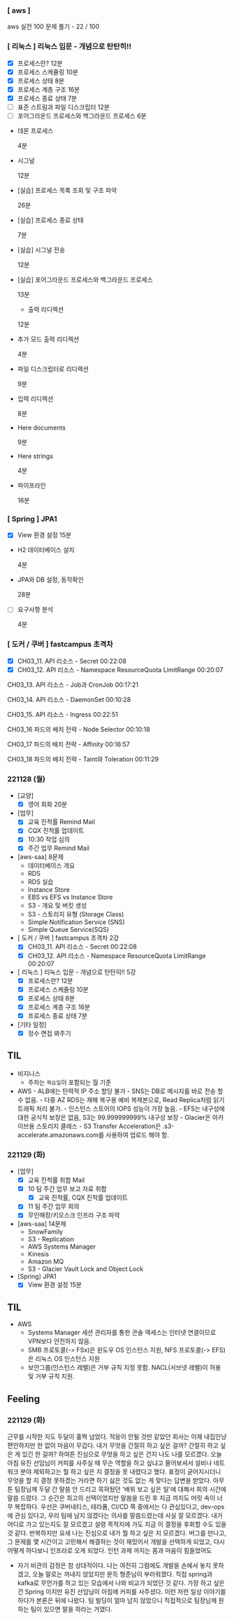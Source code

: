 ### [ aws ] 
aws 실전 100 문제 풀기
	- 22 / 100

### [ 리눅스 ] 리눅스 입문 - 개념으로 탄탄히!!
- [x] 프로세스란? 12분
- [x] 프로세스 스케쥴링 10분
- [x] 프로세스 상태 8분
- [x] 프로세스 계층 구조 16분
- [x] 프로세스 종료 상태 7분
- [ ] 표준 스트림과 파일 디스크립터 12분
- [ ] 포어그라운드 프로세스와 백그라운드 프로세스 6분
    
-   데몬 프로세스
    
    4분
    
-   시그널
    
    12분
    
-   [실습] 프로세스 목록 조회 및 구조 파악
    
    26분
    
-   [실습] 프로세스 종료 상태
    
    7분
    
-   [실습] 시그널 전송
    
    12분
    
-   [실습] 포어그라운드 프로세스와 백그라운드 프로세스
    
    13분
    
    -   출력 리디렉션
    
    12분
    
-   추가 모드 출력 리디렉션
    
    4분
    
-   파일 디스크립터로 리디렉션
    
    9분
    
-   입력 리디렉션
    
    8분
    
-   Here documents
    
    9분
    
-   Here strings
    
    4분
    
-   파이프라인
    
    16분


### [ Spring ] JPA1
- [x] View 환경 설정 15분
    
-   H2 데이터베이스 설치
    
    4분
    
-   JPA와 DB 설정, 동작확인
    
    28분

- [ ] 요구사항 분석

	4분


### [ 도커 / 쿠버 ] fastcampus 초격차

- [x] CH03_11. API 리소스 - Secret 00:22:08
- [x] CH03_12. API 리소스 - Namespace ResourceQuota LimitRange 00:20:07

CH03_13. API 리소스 - Job과 CronJob 00:17:21

CH03_14. API 리소스 - DaemonSet 00:10:28

CH03_15. API 리소스 - Ingress 00:22:51

CH03_16 파드의 배치 전략 - Node Selector 00:10:18

CH03_17 파드의 배치 전략 - Affinity 00:16:57

CH03_18 파드의 배치 전략 - Taint와 Toleration 00:11:29


### 221128 (월)
- [교양]
	- [x] 영어 회화 20분
- [업무]
	- [x] 교육 진척률 Remind Mail
	- [x] CQX 진척률 업데이트
	- [x] 10:30 작업 심의
	- [x] 주간 업무 Remind Mail
- [aws-saa] 8문제
	- 데이터베이스 개요
	- RDS
	- RDS 실습
	- Instance Store
	- EBS vs EFS vs Instance Store
	- S3 - 개요 및 버킷 생성
	- S3 - 스토리지 유형 (Storage Class)
	- Simple Notification Service (SNS)
	- Simple Queue Service(SQS)
- [ 도커 / 쿠버 ] fastcampus 초격차 2강
	- [x] CH03_11. API 리소스 - Secret 00:22:08
	- [x] CH03_12. API 리소스 - Namespace ResourceQuota LimitRange 00:20:07
- [ 리눅스 ] 리눅스 입문 - 개념으로 탄탄히!! 5강
	- [x] 프로세스란? 12분
	- [x] 프로세스 스케쥴링 10분
	- [x] 프로세스 상태 8분
	- [x] 프로세스 계층 구조 16분
	- [x] 프로세스 종료 상태 7분
- [기타 일정]
	- [x] 정수 면접 봐주기

## TIL
- 비지니스
	- 주차는 `목요일`이 포함되는 월 기준
- AWS
		- ALB에는 탄력적 IP 주소 할당 불가
		- SNS는 DB로 메시지를 바로 전송 할 수 없음.
		- 다중 AZ RDS는 재해 복구용 예비 복제본으로, Read Replica처럼 읽기 트래픽 처리 불가.
		- 인스턴스 스토어의 IOPS 성능이 가장 높음.
		- EFS는 내구성에 대한 공식적 보장은 없음, S3는 99.999999999% 내구성 보장
		- Glacier은 아카이브용 스토리지 클래스
		- S3 Transfer Acceleration은 <bucket>.s3-accelerate.amazonaws.com를 사용하여 업로드 해야 함.



### 221129 (화)
- [업무]
	- [x] 교육 진척률 취합 Mail
	- [x] 10 팀 주간 업무 보고 자료 취합
		- [x] 교육 진척률, CQX 진척률 업데이트
	- [x] 11 팀 주간 업무 회의
	- [x] 무인매장/키오스크 인프라 구조 파악
- [aws-saa] 14문제
	- SnowFamily
	- S3 - Replication
	- AWS Systems Manager
	- Kinesis
	- Amazon MQ
	- S3 - Glacier Vault Lock and Object Lock
- [Spring] JPA1
	- [x] View 환경 설정 15분

## TIL
- AWS
	- Systems Manager 세션 관리자를 통한 콘솔 액세스는 인터넷 연결이므로 VPN보다 안전하지 않음.
	- SMB 프로토콜(-> FSx)은 윈도우 OS 인스턴스 지원, NFS 프로토콜(-> EFS)은 리눅스 OS 인스턴스 지원
	- 보안그룹(인스턴스 레벨)은 거부 규칙 지정 못함. NACL(서브넷 레벨)이 허용 및 거부 규칙 지원. 


##










## Feeling
### 221129 (화) 
근무를 시작한 지도 두달이 훌쩍 넘었다. 적응이 안될 것만 같았던 회사는 이제 내집인냥 편안하지만 한 없이 마음이 무겁다. 내가 무엇을 간절히 하고 싶은 걸까? 간절히 하고 싶은 게 있긴 한 걸까? 하여튼 진심으로 무엇을 하고 싶은 건지 나도 나를 모르겠다. 
오늘 아침 유진 선임님이 커피를 사주실 때 무슨 역할을 하고 싶냐고 물어보셔서 설비나 네트워크 분야 제외하고는 뭘 하고 싶은 지 결정을 못 내렸다고 했다. 표정이 굳어지시더니 무엇을 할 지 결정 못하겠는 거라면 하기 싫은 것도 없는 게 맞다는 답변을 받았다. 아무튼 팀장님께 두달 간 말씀 안 드리고 묵혀뒀던 '배워 보고 싶은 일'에 대해서 회의 시간에 말씀 드렸다. 그 순간은 최고의 선택이었지만 말씀을 드린 후 지금 까지도 머릿 속이 너무 복잡하다. 우선은 쿠버네티스, 테라폼, CI/CD 쪽 중에서는 다 관심있다고, dev-ops에 관심 있다고, 우리 팀에 남지 않겠다는 의사를 말씀드렸는데 사실 잘 모르겠다. 내가 어디로 가고 있는지도 잘 모르겠고 설령 목적지에 가도 지금 이 결정을 후회할 수도 있을 것 같다. 반복하지만 요새 나는 진심으로 내가 뭘 하고 싶은 지 모르겠다.
버그를 만나고, 그 문제를 몇 시간이고 고민해서 해결하는 것이 재밌어서 개발을 선택하게 되었고, 다시 어떻게 하다보니 인프라로 오게 되었다. 인턴 과제 까지는 몸과 마음이 힘들었어도  

- 자기 비관의 감정은 참 상대적이다. 나는 여전히 그럼에도 개발을 손에서 놓지 못하겠고, 오늘 말로는 꺼내지 않았지만 문득 형준님이 부러워졌다. 직접 spring과 kafka로 무언가를 하고 있는 모습에서 나와 비교가 되었던 것 같다. 가장 하고 싶은 건 Spring 이지만  유진 선임님이 아침에 커피를 사주셨다. 이런 저런 일상 이야기를 하다가 본론은 뒤에 나왔다. 팀 빌딩이 얼마 남지 않았으니 직접적으로 팀장님께 원하는 팀이 있으면 말을 하라는 거였다.
<!--stackedit_data:
eyJoaXN0b3J5IjpbLTIxMzIyMzU4MzcsMTE0NTkyNTA5LDE1Mz
YxODM3OTEsLTM0Njk5Njg4NCwtMzg5MTQ2NjQxLC01NTQ5NTg0
OCwtMjAwNzAzMzYxMyw5OTE2ODE5NDYsLTg2NTUyNTY1MSwxMz
kxNjcwNTg4LC01NzAyNzczMzIsLTg5MDIyMDg2MCwxOTAwMDg0
Nzk5LC0xOTQ4NjM2ODQ5LDEwMDA4MDk1ODEsLTE2MTgxNTMzMT
IsMTA2MTcyMzY3MCwtMTIwNTY1Nzc2MywtNjYyODgyODhdfQ==

-->